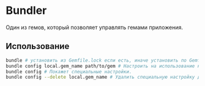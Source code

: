 # Bundler

Один из гемов, который позволяет управлять гемами приложения.

## Использование

```bash
bundle # установить из Gemfile.lock если есть, иначе установить по Gemfile и сформировать Gemfile.lock.
bundle config local.gem_name path/to/gem # Настроить на использование копии гема (в папке).
bundle config # Покажет специальные настройки.
bundle config --delete local.gem_name # Удалить специальную настройку для гема.
```
